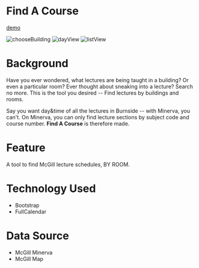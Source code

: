 # Find A Course

[demo](https://jhcccc.github.io/FindACourse/)

![chooseBuilding](https://cdn.jsdelivr.net/gh/jhcccc/FindACourse@master/img/chooseBuilding.png)
![dayView](https://cdn.jsdelivr.net/gh/jhcccc/FindACourse@master/img/dayView.png)
![listView](https://cdn.jsdelivr.net/gh/jhcccc/FindACourse@master/img/listView.png)

# Background
Have you ever wondered, what lectures are being taught in a building? Or even a particular room? 
Ever thought about sneaking into a lecture?
Search no more. This is the tool you desired -- Find lectures by buildings and rooms.

Say you want day&time of all the lectures in Burnside -- with Minerva, you can't. On Minerva, you can only find lecture sections by subject code and course number. **Find A Course** is therefore made.

# Feature 
A tool to find McGill lecture schedules, BY ROOM.

# Technology Used
- Bootstrap
- FullCalendar

# Data Source
- McGill Minerva
- McGill Map
